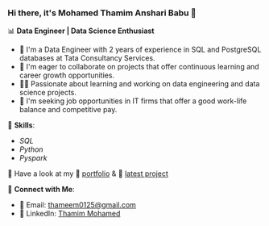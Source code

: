 ### Hi there, it's Mohamed Thamim Anshari Babu 👋

<!--
**Ansary25/Ansary25** is a ✨ _special_ ✨ repository because its `README.md` (this file) appears on your GitHub profile.

Here are some ideas to get you started:

- 🔭 I’m currently working on ...
- 🌱 I’m currently learning ...
- 👯 I’m looking to collaborate on ...
- 🤔 I’m looking for help with ...
- 💬 Ask me about ...
- 📫 How to reach me: ...
- 😄 Pronouns: ...
- ⚡ Fun fact: ...
-->

📊 **Data Engineer | Data Science Enthusiast**

- 🌱 I'm a Data Engineer with 2 years of experience in SQL and PostgreSQL databases at Tata Consultancy Services.
- 👯 I'm eager to collaborate on projects that offer continuous learning and career growth opportunities.
- 👨‍💻 Passionate about learning and working on data engineering and data science projects.
- 🤔 I'm seeking job opportunities in IT firms that offer a good work-life balance and competitive pay.

🌟 **Skills**:  
- *SQL*  
- *Python*
- *Pyspark*

🔭 Have a look at my 🔭 [portfolio](https://ansary25.github.io/thameem0125.github.io/) & 🚀 [latest project](https://github.com/Ansary25/MyProject/blob/main/README.md)

🔗 **Connect with Me**:  
- 📧 Email: [thameem0125@gmail.com](mailto:thameem0125@gmail.com)  
- 💼 LinkedIn: [Thamim Mohamed](https://www.linkedin.com/in/thamim-mohamed-96057b286/)  
